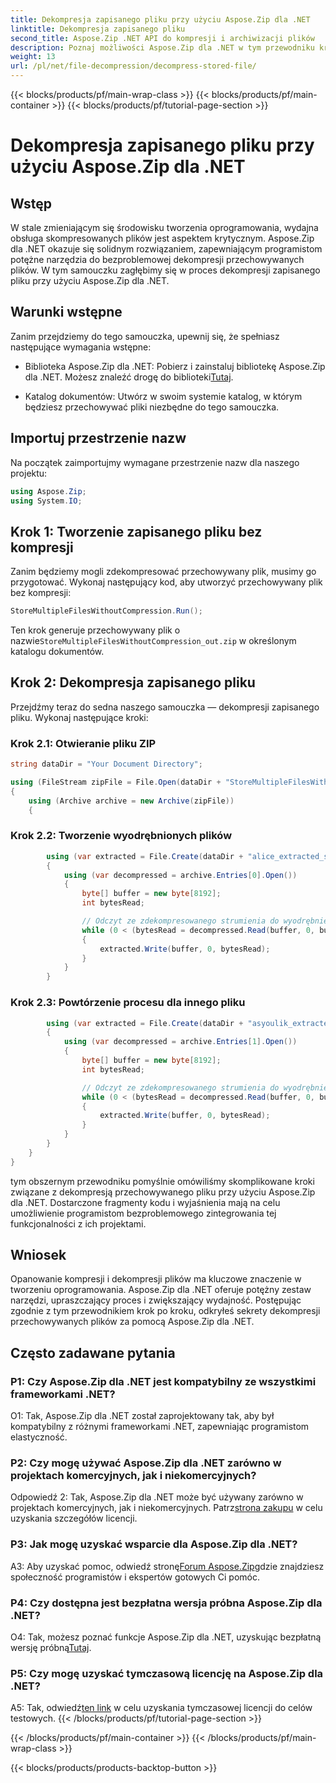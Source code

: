 ```yaml
---
title: Dekompresja zapisanego pliku przy użyciu Aspose.Zip dla .NET
linktitle: Dekompresja zapisanego pliku
second_title: Aspose.Zip .NET API do kompresji i archiwizacji plików
description: Poznaj możliwości Aspose.Zip dla .NET w tym przewodniku krok po kroku dotyczącym dekompresji przechowywanych plików. Zwiększ swoje umiejętności tworzenia oprogramowania dzięki solidnemu rozwiązaniu do wydajnej obsługi plików.
weight: 13
url: /pl/net/file-decompression/decompress-stored-file/
---
```


{{< blocks/products/pf/main-wrap-class >}}
{{< blocks/products/pf/main-container >}}
{{< blocks/products/pf/tutorial-page-section >}}

# Dekompresja zapisanego pliku przy użyciu Aspose.Zip dla .NET

## Wstęp

W stale zmieniającym się środowisku tworzenia oprogramowania, wydajna obsługa skompresowanych plików jest aspektem krytycznym. Aspose.Zip dla .NET okazuje się solidnym rozwiązaniem, zapewniającym programistom potężne narzędzia do bezproblemowej dekompresji przechowywanych plików. W tym samouczku zagłębimy się w proces dekompresji zapisanego pliku przy użyciu Aspose.Zip dla .NET.

## Warunki wstępne

Zanim przejdziemy do tego samouczka, upewnij się, że spełniasz następujące wymagania wstępne:

- Biblioteka Aspose.Zip dla .NET: Pobierz i zainstaluj bibliotekę Aspose.Zip dla .NET. Możesz znaleźć drogę do biblioteki[Tutaj](https://releases.aspose.com/zip/net/).

- Katalog dokumentów: Utwórz w swoim systemie katalog, w którym będziesz przechowywać pliki niezbędne do tego samouczka.

## Importuj przestrzenie nazw

Na początek zaimportujmy wymagane przestrzenie nazw dla naszego projektu:

```csharp
using Aspose.Zip;
using System.IO;
```

## Krok 1: Tworzenie zapisanego pliku bez kompresji

Zanim będziemy mogli zdekompresować przechowywany plik, musimy go przygotować. Wykonaj następujący kod, aby utworzyć przechowywany plik bez kompresji:

```csharp
StoreMultipleFilesWithoutCompression.Run();
```

 Ten krok generuje przechowywany plik o nazwie`StoreMultipleFilesWithoutCompression_out.zip` w określonym katalogu dokumentów.

## Krok 2: Dekompresja zapisanego pliku

Przejdźmy teraz do sedna naszego samouczka — dekompresji zapisanego pliku. Wykonaj następujące kroki:

### Krok 2.1: Otwieranie pliku ZIP

```csharp
string dataDir = "Your Document Directory";

using (FileStream zipFile = File.Open(dataDir + "StoreMultipleFilesWithoutCompression_out.zip", FileMode.Open))
{
    using (Archive archive = new Archive(zipFile))
    {
```

### Krok 2.2: Tworzenie wyodrębnionych plików

```csharp
        using (var extracted = File.Create(dataDir + "alice_extracted_store_out.txt"))
        {
            using (var decompressed = archive.Entries[0].Open())
            {
                byte[] buffer = new byte[8192];
                int bytesRead;

                // Odczyt ze zdekompresowanego strumienia do wyodrębnienia pliku.
                while (0 < (bytesRead = decompressed.Read(buffer, 0, buffer.Length)))
                {
                    extracted.Write(buffer, 0, bytesRead);
                }
            }
        }
```

### Krok 2.3: Powtórzenie procesu dla innego pliku

```csharp
        using (var extracted = File.Create(dataDir + "asyoulik_extracted_store_out.txt"))
        {
            using (var decompressed = archive.Entries[1].Open())
            {
                byte[] buffer = new byte[8192];
                int bytesRead;

                // Odczyt ze zdekompresowanego strumienia do wyodrębnienia pliku.
                while (0 < (bytesRead = decompressed.Read(buffer, 0, buffer.Length)))
                {
                    extracted.Write(buffer, 0, bytesRead);
                }
            }
        }
    }
}
```

tym obszernym przewodniku pomyślnie omówiliśmy skomplikowane kroki związane z dekompresją przechowywanego pliku przy użyciu Aspose.Zip dla .NET. Dostarczone fragmenty kodu i wyjaśnienia mają na celu umożliwienie programistom bezproblemowego zintegrowania tej funkcjonalności z ich projektami.

## Wniosek

Opanowanie kompresji i dekompresji plików ma kluczowe znaczenie w tworzeniu oprogramowania. Aspose.Zip dla .NET oferuje potężny zestaw narzędzi, upraszczający proces i zwiększający wydajność. Postępując zgodnie z tym przewodnikiem krok po kroku, odkryłeś sekrety dekompresji przechowywanych plików za pomocą Aspose.Zip dla .NET.

## Często zadawane pytania

### P1: Czy Aspose.Zip dla .NET jest kompatybilny ze wszystkimi frameworkami .NET?

O1: Tak, Aspose.Zip dla .NET został zaprojektowany tak, aby był kompatybilny z różnymi frameworkami .NET, zapewniając programistom elastyczność.

### P2: Czy mogę używać Aspose.Zip dla .NET zarówno w projektach komercyjnych, jak i niekomercyjnych?

 Odpowiedź 2: Tak, Aspose.Zip dla .NET może być używany zarówno w projektach komercyjnych, jak i niekomercyjnych. Patrz[strona zakupu](https://purchase.aspose.com/buy) w celu uzyskania szczegółów licencji.

### P3: Jak mogę uzyskać wsparcie dla Aspose.Zip dla .NET?

 A3: Aby uzyskać pomoc, odwiedź stronę[Forum Aspose.Zip](https://forum.aspose.com/c/zip/37)gdzie znajdziesz społeczność programistów i ekspertów gotowych Ci pomóc.

### P4: Czy dostępna jest bezpłatna wersja próbna Aspose.Zip dla .NET?

 O4: Tak, możesz poznać funkcje Aspose.Zip dla .NET, uzyskując bezpłatną wersję próbną[Tutaj](https://releases.aspose.com/).

### P5: Czy mogę uzyskać tymczasową licencję na Aspose.Zip dla .NET?

 A5: Tak, odwiedź[ten link](https://purchase.aspose.com/temporary-license/) w celu uzyskania tymczasowej licencji do celów testowych.
{{< /blocks/products/pf/tutorial-page-section >}}

{{< /blocks/products/pf/main-container >}}
{{< /blocks/products/pf/main-wrap-class >}}

{{< blocks/products/products-backtop-button >}}
